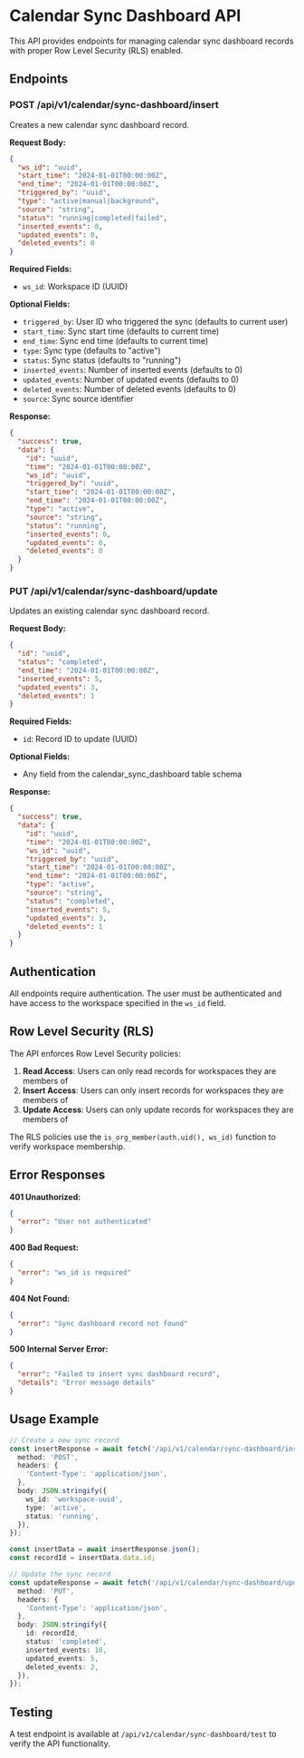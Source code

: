 # Calendar Sync Dashboard API

This API provides endpoints for managing calendar sync dashboard records with proper Row Level Security (RLS) enabled.

## Endpoints

### POST /api/v1/calendar/sync-dashboard/insert

Creates a new calendar sync dashboard record.

**Request Body:**

```json
{
  "ws_id": "uuid",
  "start_time": "2024-01-01T00:00:00Z",
  "end_time": "2024-01-01T00:00:00Z",
  "triggered_by": "uuid",
  "type": "active|manual|background",
  "source": "string",
  "status": "running|completed|failed",
  "inserted_events": 0,
  "updated_events": 0,
  "deleted_events": 0
}
```

**Required Fields:**

- `ws_id`: Workspace ID (UUID)

**Optional Fields:**

- `triggered_by`: User ID who triggered the sync (defaults to current user)
- `start_time`: Sync start time (defaults to current time)
- `end_time`: Sync end time (defaults to current time)
- `type`: Sync type (defaults to "active")
- `status`: Sync status (defaults to "running")
- `inserted_events`: Number of inserted events (defaults to 0)
- `updated_events`: Number of updated events (defaults to 0)
- `deleted_events`: Number of deleted events (defaults to 0)
- `source`: Sync source identifier

**Response:**

```json
{
  "success": true,
  "data": {
    "id": "uuid",
    "time": "2024-01-01T00:00:00Z",
    "ws_id": "uuid",
    "triggered_by": "uuid",
    "start_time": "2024-01-01T00:00:00Z",
    "end_time": "2024-01-01T00:00:00Z",
    "type": "active",
    "source": "string",
    "status": "running",
    "inserted_events": 0,
    "updated_events": 0,
    "deleted_events": 0
  }
}
```

### PUT /api/v1/calendar/sync-dashboard/update

Updates an existing calendar sync dashboard record.

**Request Body:**

```json
{
  "id": "uuid",
  "status": "completed",
  "end_time": "2024-01-01T00:00:00Z",
  "inserted_events": 5,
  "updated_events": 3,
  "deleted_events": 1
}
```

**Required Fields:**

- `id`: Record ID to update (UUID)

**Optional Fields:**

- Any field from the calendar_sync_dashboard table schema

**Response:**

```json
{
  "success": true,
  "data": {
    "id": "uuid",
    "time": "2024-01-01T00:00:00Z",
    "ws_id": "uuid",
    "triggered_by": "uuid",
    "start_time": "2024-01-01T00:00:00Z",
    "end_time": "2024-01-01T00:00:00Z",
    "type": "active",
    "source": "string",
    "status": "completed",
    "inserted_events": 5,
    "updated_events": 3,
    "deleted_events": 1
  }
}
```

## Authentication

All endpoints require authentication. The user must be authenticated and have access to the workspace specified in the `ws_id` field.

## Row Level Security (RLS)

The API enforces Row Level Security policies:

1. **Read Access**: Users can only read records for workspaces they are members of
2. **Insert Access**: Users can only insert records for workspaces they are members of
3. **Update Access**: Users can only update records for workspaces they are members of

The RLS policies use the `is_org_member(auth.uid(), ws_id)` function to verify workspace membership.

## Error Responses

**401 Unauthorized:**

```json
{
  "error": "User not authenticated"
}
```

**400 Bad Request:**

```json
{
  "error": "ws_id is required"
}
```

**404 Not Found:**

```json
{
  "error": "Sync dashboard record not found"
}
```

**500 Internal Server Error:**

```json
{
  "error": "Failed to insert sync dashboard record",
  "details": "Error message details"
}
```

## Usage Example

```typescript
// Create a new sync record
const insertResponse = await fetch('/api/v1/calendar/sync-dashboard/insert', {
  method: 'POST',
  headers: {
    'Content-Type': 'application/json',
  },
  body: JSON.stringify({
    ws_id: 'workspace-uuid',
    type: 'active',
    status: 'running',
  }),
});

const insertData = await insertResponse.json();
const recordId = insertData.data.id;

// Update the sync record
const updateResponse = await fetch('/api/v1/calendar/sync-dashboard/update', {
  method: 'PUT',
  headers: {
    'Content-Type': 'application/json',
  },
  body: JSON.stringify({
    id: recordId,
    status: 'completed',
    inserted_events: 10,
    updated_events: 5,
    deleted_events: 2,
  }),
});
```

## Testing

A test endpoint is available at `/api/v1/calendar/sync-dashboard/test` to verify the API functionality.
